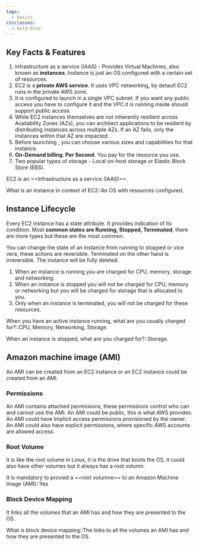 ```yaml
---
tags:
  - basics
cssclasses:
  - bold-blue
---
```


## Key Facts & Features
1. Infrastructure as a service (IAAS) - Provides Virtual Machines, also known as **instances**. Instance is just an OS configured with a certain set of resources.
2. EC2 is a **private AWS service**. It uses VPC networking, by detault EC2 runs in the private AWS zone.
3. It is configured to launch in a single VPC subnet. If you want any public access you have to configure it and the VPC it is running inside should support public access.
4. While EC2 instances themselves are not inherently resilient across Availability Zones (AZs), you can architect applications to be resilient by distributing instances across multiple AZs. If an AZ fails, only the instances within that AZ are impacted.
5. Before launching , you can choose various sizes and capabilities for that instance.
6. **On-Demand billing. Per Second**. You pay for the resource you use.
7. Two popular types of storage - Local on-host storage or Elastic Block Store (EBS).

EC2 is an ==Infrastructure as a service (IAAS)==.
<!--SR:!2024-08-30,14,210-->

What is an instance in context of EC2::An OS with resources configured.
<!--SR:!2024-09-07,22,230-->
## Instance Lifecycle

Every EC2 instance has a state attribute. It provides indication of its condition.
Most **common states are Running, Stopped, Terminated**, there are more types but these are the most common.

You can change the state of an instance from running to stopped or vice vera, these actions are reversible.
Terminated on the other hand is irreversible. The instance will be fully deleted.

1. When an instance is running you are charged for CPU, memory, storage and networking.
2. When an instance is stopped you will not be charged for CPU, memory or networking but you will be charged for storage that is allocated to you.
3. Only when an instance is terminated, you will not be charged for these resources.

When you have an active instance running, what are you usually charged for?::CPU, Memory, Networking, Storage.
<!--SR:!2024-09-06,9,206-->

When an instance is stopped, what are you charged for?::Storage.
<!--SR:!2024-09-14,29,246-->
## Amazon machine image (AMI)

An AMI can be created from an EC2 instance or an EC2 instance could be created from an AMI.

### Permissions
An AMI contains attached permissions, these permissions control who can and cannot use the AMI. 
An AMI could be public, this is what AWS provides.
An AMI could have Implicit access permissions provisioned by the owner.
An AMI could also have explicit permissions, where specific AWS accounts are allowed access.

### Root Volume
It is like the root volume in Linux, it is the drive that boots the OS, it could also have other volumes but it always has a root volumn.

It is mandatory to provied a ==root volumne== to an Amazon Machine Image (AMI)::Yes
<!--SR:!2024-09-11,26,244-->

### Block Device Mapping
It links all the volumes that an AMI has and how they are presented to the OS.

What is block device mapping::The links to all the volumes an AMI has and how they are presented to the OS.
<!--SR:!2024-09-03,6,184-->
